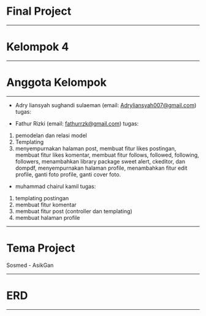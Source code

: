 <h1>Final Project </h1>
<hr>
<h1>Kelompok 4</h1>
<hr>
<h1>Anggota Kelompok</h1>
<hr>

- Adry liansyah sughandi sulaeman (email: Adryliansyah007@gmail.com)
tugas:


- Fathur Rizki (email: fathurrzk@gmail.com)
tugas:
1. pemodelan dan relasi model
2. Templating
3. menyempurnakan halaman post, membuat fitur likes postingan, membuat fitur likes komentar, membuat fitur follows, followed, following, followers, menambahkan library package sweet alert, ckeditor, dan dompdf, menyempurnakan halaman profile, menambahkan fitur edit profile, ganti foto profile, ganti cover foto.

- muhammad chairul kamil
tugas:
1. templating postingan
2. membuat fitur komentar
3. membuat fitur post (controller dan templating)
4. membuat halaman profile

<hr>
<h1>Tema Project</h1>
Sosmed - AsikGan
<hr>
<h1>ERD</h1>
<hr>
